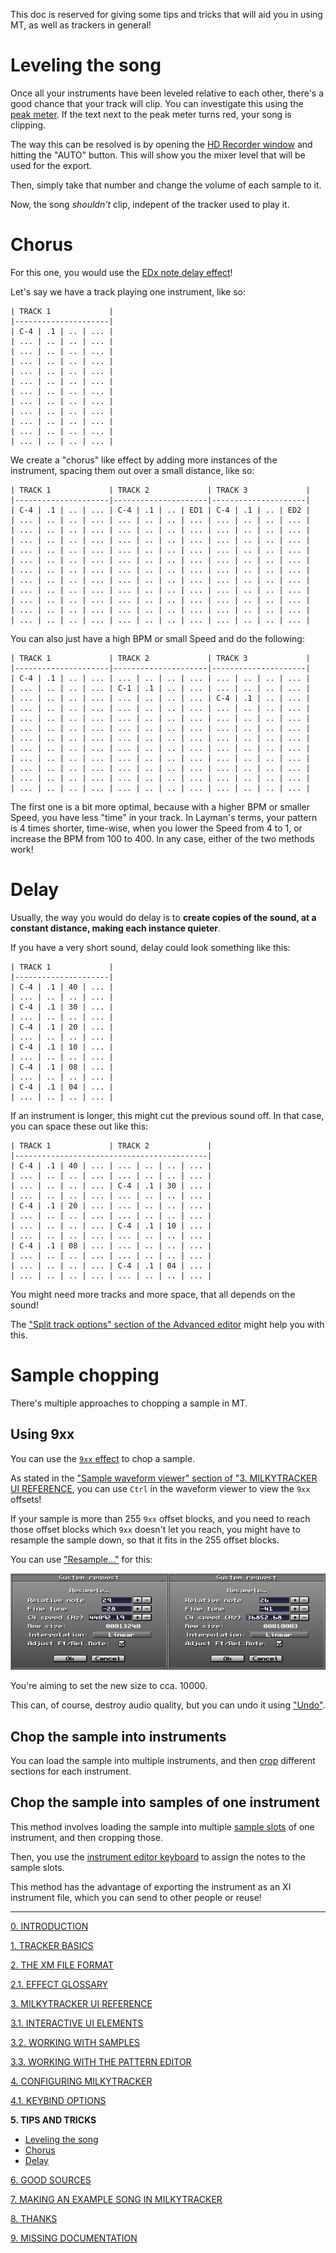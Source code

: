This doc is reserved for giving some tips and tricks that will aid you in using MT, as well as trackers in general!

# Leveling the song

Once all your instruments have been leveled relative to each other,
there's a good chance that your track will clip. You can investigate
this using the [peak meter](./ui.md#song-title-length-and-peak-window--common-mt-options-toggle-window).
If the text next to the peak meter turns red, your song is clipping.

<!-- TODO: Peak meter should have it's own header, covered in another TODO -->

The way this can be resolved is by opening the [HD Recorder window](./ui.md#hd-recorder-window)
and hitting the "AUTO" button. This will show you the mixer level that will
be used for the export.

Then, simply take that number and change the volume of each sample to it.

Now, the song *shouldn't* clip, indepent of the tracker used to play it.

# Chorus

For this one, you would use the [EDx note delay effect]()!

Let's say we have a track playing one instrument, like so:

```
| TRACK 1             |
|---------------------|
| C-4 | .1 | .. | ... |
| ... | .. | .. | ... |
| ... | .. | .. | ... |
| ... | .. | .. | ... |
| ... | .. | .. | ... |
| ... | .. | .. | ... |
| ... | .. | .. | ... |
| ... | .. | .. | ... |
| ... | .. | .. | ... |
| ... | .. | .. | ... |
| ... | .. | .. | ... |
| ... | .. | .. | ... |
```

We create a "chorus" like effect by adding more instances of the instrument, spacing them out over a small distance, like so:

```
| TRACK 1             | TRACK 2             | TRACK 3             |
|---------------------|---------------------|---------------------|
| C-4 | .1 | .. | ... | C-4 | .1 | .. | ED1 | C-4 | .1 | .. | ED2 |
| ... | .. | .. | ... | ... | .. | .. | ... | ... | .. | .. | ... |
| ... | .. | .. | ... | ... | .. | .. | ... | ... | .. | .. | ... |
| ... | .. | .. | ... | ... | .. | .. | ... | ... | .. | .. | ... |
| ... | .. | .. | ... | ... | .. | .. | ... | ... | .. | .. | ... |
| ... | .. | .. | ... | ... | .. | .. | ... | ... | .. | .. | ... |
| ... | .. | .. | ... | ... | .. | .. | ... | ... | .. | .. | ... |
| ... | .. | .. | ... | ... | .. | .. | ... | ... | .. | .. | ... |
| ... | .. | .. | ... | ... | .. | .. | ... | ... | .. | .. | ... |
| ... | .. | .. | ... | ... | .. | .. | ... | ... | .. | .. | ... |
| ... | .. | .. | ... | ... | .. | .. | ... | ... | .. | .. | ... |
| ... | .. | .. | ... | ... | .. | .. | ... | ... | .. | .. | ... |
```

You can also just have a high BPM or small Speed and do the following:

```
| TRACK 1             | TRACK 2             | TRACK 3             |
|---------------------|---------------------|---------------------|
| C-4 | .1 | .. | ... | ... | .. | .. | ... | ... | .. | .. | ... |
| ... | .. | .. | ... | C-1 | .1 | .. | ... | ... | .. | .. | ... |
| ... | .. | .. | ... | ... | .. | .. | ... | C-4 | .1 | .. | ... |
| ... | .. | .. | ... | ... | .. | .. | ... | ... | .. | .. | ... |
| ... | .. | .. | ... | ... | .. | .. | ... | ... | .. | .. | ... |
| ... | .. | .. | ... | ... | .. | .. | ... | ... | .. | .. | ... |
| ... | .. | .. | ... | ... | .. | .. | ... | ... | .. | .. | ... |
| ... | .. | .. | ... | ... | .. | .. | ... | ... | .. | .. | ... |
| ... | .. | .. | ... | ... | .. | .. | ... | ... | .. | .. | ... |
| ... | .. | .. | ... | ... | .. | .. | ... | ... | .. | .. | ... |
| ... | .. | .. | ... | ... | .. | .. | ... | ... | .. | .. | ... |
| ... | .. | .. | ... | ... | .. | .. | ... | ... | .. | .. | ... |
```

The first one is a bit more optimal, because with a higher BPM or smaller Speed, you have less "time" in your track.
In Layman's terms, your pattern is 4 times shorter, time-wise, when you lower the Speed from 4 to 1, or increase the BPM from 100 to 400.
In any case, either of the two methods work!

# Delay

Usually, the way you would do delay is to
**create copies of the sound, at a constant distance, making each instance quieter**.

If you have a very short sound, delay could look something like this:

<!-- Do the TRACK 1, 2, ... for each of these! -->

```
| TRACK 1             |
|---------------------|
| C-4 | .1 | 40 | ... |
| ... | .. | .. | ... |
| C-4 | .1 | 30 | ... |
| ... | .. | .. | ... |
| C-4 | .1 | 20 | ... |
| ... | .. | .. | ... |
| C-4 | .1 | 10 | ... |
| ... | .. | .. | ... |
| C-4 | .1 | 08 | ... |
| ... | .. | .. | ... |
| C-4 | .1 | 04 | ... |
| ... | .. | .. | ... |
```

If an instrument is longer, this might cut the previous sound off.
In that case, you can space these out like this:

```
| TRACK 1             | TRACK 2             |
|-------------------------------------------|
| C-4 | .1 | 40 | ... | ... | .. | .. | ... |
| ... | .. | .. | ... | ... | .. | .. | ... |
| ... | .. | .. | ... | C-4 | .1 | 30 | ... |
| ... | .. | .. | ... | ... | .. | .. | ... |
| C-4 | .1 | 20 | ... | ... | .. | .. | ... |
| ... | .. | .. | ... | ... | .. | .. | ... |
| ... | .. | .. | ... | C-4 | .1 | 10 | ... |
| ... | .. | .. | ... | ... | .. | .. | ... |
| C-4 | .1 | 08 | ... | ... | .. | .. | ... |
| ... | .. | .. | ... | ... | .. | .. | ... |
| ... | .. | .. | ... | C-4 | .1 | 04 | ... |
| ... | .. | .. | ... | ... | .. | .. | ... |
```

You might need more tracks and more space, that all depends on the sound!

<!-- TODO: Maybe these should be headers, and not listitems? -->
The ["Split track options" section of the Advanced editor](./ui.md#split-track-options) might help you with this.

# Sample chopping

There's multiple approaches to chopping a sample in MT.

## Using 9xx

You can use the [`9xx` effect](./fx.md#9xx-sample-offset) to chop a sample.

As stated in the
["Sample waveform viewer" section of "3. MILKYTRACKER UI REFERENCE](./ui.md#sample-waveform-viewer),
you can use `Ctrl` in the waveform viewer to view the `9xx` offsets!

If your sample is more than 255 `9xx` offset blocks, and you need to reach those offset blocks
which `9xx` doesn't let you reach, you might have to resample the sample down, so that it
fits in the 255 offset blocks.

You can use ["Resample..."](./samples.md#resample) for this:

![resampleTo10000.png](../img/resampleTo10000.png)

You're aiming to set the new size to cca. 10000.

This can, of course, destroy audio quality, but you can undo it using ["Undo"](./samples.md#undoredo).

## Chop the sample into instruments

You can load the sample into multiple instruments, and then [crop](./ui.md#crop-button) different
sections for each instrument.

## Chop the sample into samples of one instrument

This method involves loading the sample into multiple [sample slots](./ui.md#sample-menu) of one
instrument, and then cropping those.

Then, you use the [instrument editor keyboard](./ui.md#keyboard) to assign the notes to the sample
slots.

This method has the advantage of exporting the instrument as an XI instrument file, which you can
send to other people or reuse!

---

[0. INTRODUCTION](./intro.md)

[1. TRACKER BASICS](./basics.md)

[2. THE XM FILE FORMAT](./xm.md)

[2.1. EFFECT GLOSSARY](./fx.md)

[3. MILKYTRACKER UI REFERENCE](./ui.md)

[3.1. INTERACTIVE UI ELEMENTS](./elems.md)

[3.2. WORKING WITH SAMPLES](./samples.md)

[3.3. WORKING WITH THE PATTERN EDITOR](./playlist.md)

[4. CONFIGURING MILKYTRACKER](./config.md)

[4.1. KEYBIND OPTIONS](./keybind.md)

**5. TIPS AND TRICKS**
- [Leveling the song](#leveling-the-song)
- [Chorus](#chorus)
- [Delay](#delay)

[6. GOOD SOURCES](./sources.md)

[7. MAKING AN EXAMPLE SONG IN MILKYTRACKER](./song.md)

[8. THANKS](./thanks.md)

[9. MISSING DOCUMENTATION](./missing.md)
